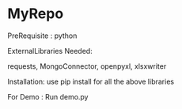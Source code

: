 # MyRepo

PreRequisite : 
python

ExternalLibraries Needed:

requests,
MongoConnector,
openpyxl,
xlsxwriter

Installation: use pip install for all the  above libraries


For Demo : Run demo.py